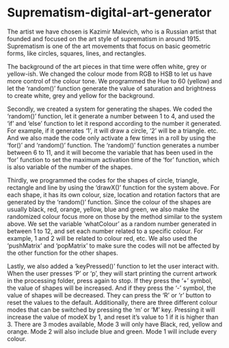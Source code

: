 # Suprematism-digital-art-generator

The artist we have chosen is Kazimir Malevich, who is a Russian artist that founded and focused on the art style of suprematism in around 1915. Suprematism is one of the art movements that focus on basic geometric forms, like circles, squares, lines, and rectangles.

The background of the art pieces in that time were offen white, grey or yellow-ish. We changed the colour mode from RGB to HSB to let us have more control of the colour tone. We programmed the Hue to 60 (yellow) and let the ‘random()’ function generate the value of saturation and brightness to create white, grey and yellow for the background.

Secondly, we created a system for generating the shapes. We coded the ‘random()’  function, let it generate a number between 1 to 4, and used the ‘if’ and ‘else’ function to let it respond according to the number it generated. For example, if it generates ‘1’, it will draw a circle, ‘2’ will be a triangle. etc. And we also made the code only activate a few times in a roll by using the ‘for()’ and ‘random()’ function. The ‘random()’ function generates a number between 6 to 11, and it will become the variable that has been used in the ‘for’ function to set the maximum activation time of the ‘for’ function, which is also variable of the number of the shapes. 

Thirdly, we programmed the codes for the shapes of circle, triangle, rectangle and line by using the ‘drawX()’ function for the system above. For each shape, it has its own colour, size, location and rotation factors that are generated by the ‘random()’ function. Since the colour of the shapes are usually black, red, orange, yellow, blue and green, we also make the randomized colour focus more on those by the method similar to the system above. We set the variable ‘whatColour’ as a random number generated in between 1 to 12, and set each number related to a specific colour. For example, 1 and 2 will be related to colour red, etc. We also used the ‘pushMatrix’ and ‘popMatrix’ to make sure the codes will not be affected by the other function for the other shapes.

Lastly, we also added a ‘keyPressed()’ function to let the user interact with. When the user presses ‘P’ or ‘p’, they will start printing the current artwork in the processing folder, press again to stop. If they press the ‘+’ symbol, the value of shapes will be increased. And if they press the ‘-’ symbol, the value of shapes will be decreased. They can press the ‘R’ or ‘r’ button to reset the values to the default. Additionally, there are three different colour modes that can be switched by pressing the ‘m’ or ‘M’ key. Pressing it will increase the value of modeX by 1, and reset it’s value to 1 if it is higher than 3. There are 3 modes available, Mode 3 will only have Black, red, yellow and orange. Mode 2 will also include blue and green. Mode 1 will include every colour.
